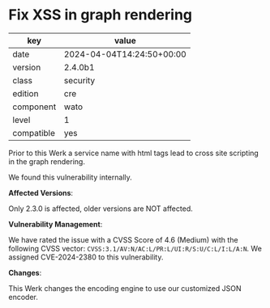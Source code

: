 [//]: # (werk v2)
# Fix XSS in graph rendering

key        | value
---------- | ---
date       | 2024-04-04T14:24:50+00:00
version    | 2.4.0b1
class      | security
edition    | cre
component  | wato
level      | 1
compatible | yes

Prior to this Werk a service name with html tags lead to cross site scripting in the graph rendering.

We found this vulnerability internally.

**Affected Versions**:

Only 2.3.0 is affected, older versions are NOT affected.

**Vulnerability Management**:

We have rated the issue with a CVSS Score of 4.6 (Medium) with the following CVSS vector:
`CVSS:3.1/AV:N/AC:L/PR:L/UI:R/S:U/C:L/I:L/A:N`.
We assigned CVE-2024-2380 to this vulnerability.

**Changes**:

This Werk changes the encoding engine to use our customized JSON encoder.

